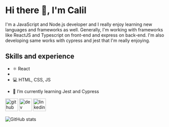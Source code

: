 # Hi there 👋, I'm Calil

I'm a JavaScript and Node.js developer and I really enjoy learning new languages and frameworks as well. Generally, I'm working with frameworks like ReactJS and Typescript on front-end and express on back-end. I'm also developing same works with cypress and jest that I'm really enjoying.

## Skills and experience

* ⚛️ React
* 
* 💻 HTML, CSS, JS

- 🌱 I’m currently learning Jest and Cypress 


[<img src='https://cdn.jsdelivr.net/npm/simple-icons@3.0.1/icons/github.svg' alt='github' height='40'>](https://github.com/Calil-Silva)  [<img src='https://cdn.jsdelivr.net/npm/simple-icons@3.0.1/icons/dev-dot-to.svg' alt='dev' height='40'>](https://dev.to/Calil-Silva)  [<img src='https://cdn.jsdelivr.net/npm/simple-icons@3.0.1/icons/linkedin.svg' alt='linkedin' height='40'>](https://www.linkedin.com/in/https://www.linkedin.com/in/calil-renner-silva-33923915a//)  

![GitHub stats](https://github-readme-stats.vercel.app/api?username=Calil-Silva&show_icons=true)  

